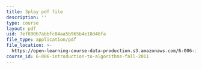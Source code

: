 ```yaml
---
title: 3play pdf file
description: ''
type: course
layout: pdf
uid: 7ef890b7abbfc84aa5b965b4e18d46fa
file_type: application/pdf
file_location: >-
  https://open-learning-course-data-production.s3.amazonaws.com/6-006-introduction-to-algorithms-fall-2011/7ef890b7abbfc84aa5b965b4e18d46fa_hkAONP0aC9w.pdf
course_id: 6-006-introduction-to-algorithms-fall-2011
---
```

